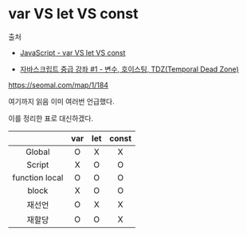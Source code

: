 # var VS let VS const

출처

- [JavaScript - var VS let VS const](https://www.youtube.com/watch?v=61iolhWgQt0)

- [자바스크립트 중급 강좌 #1 - 변수, 호이스팅, TDZ(Temporal Dead Zone)](https://www.youtube.com/watch?v=ocGc-AmWSnQ&list=PLZKTXPmaJk8JZ2NAC538UzhY_UNqMdZB4)

https://seomal.com/map/1/184

여기까지 읽음 이미 여러번 언급했다.

이를 정리한 표로 대신하겠다.

|                | var | let | const |
| :------------: | :-: | :-: | :---: |
|     Global     |  O  |  X  |   X   |
|     Script     |  X  |  O  |   O   |
| function local |  O  |  O  |   O   |
|     block      |  X  |  O  |   O   |
|     재선언     |  O  |  X  |   X   |
|     재할당     |  O  |  O  |   X   |
